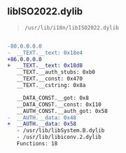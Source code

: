 ## libISO2022.dylib

> `/usr/lib/i18n/libISO2022.dylib`

```diff

-80.0.0.0.0
-  __TEXT.__text: 0x18e4
+86.0.0.0.0
+  __TEXT.__text: 0x18d8
   __TEXT.__auth_stubs: 0xb0
   __TEXT.__const: 0x470
   __TEXT.__cstring: 0x8a

   __DATA_CONST.__got: 0x8
   __DATA_CONST.__const: 0x110
   __AUTH_CONST.__auth_got: 0x58
-  __AUTH.__data: 0x48
+  __AUTH.__data: 0x58
   - /usr/lib/libSystem.B.dylib
   - /usr/lib/libiconv.2.dylib
   Functions: 18

```
